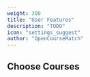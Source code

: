 ```yaml
---
weight: 300
title: "User Features"
description: "TODO"
icon: "settings_suggest"
author: "OpenCourseMatch"
---
```


## Choose Courses
